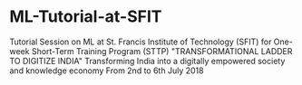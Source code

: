# ML-Tutorial-at-SFIT
Tutorial Session on ML at St. Francis Institute of Technology (SFIT) for One-week Short-Term Training Program (STTP) "TRANSFORMATIONAL LADDER TO DIGITIZE INDIA" Transforming India into a digitally empowered society and knowledge economy From 2nd to 6th July 2018
